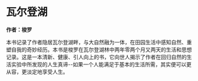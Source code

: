 # 瓦尔登湖

**作者：梭罗**

本书记录了作者隐居瓦尔登湖畔，与大自然融为一体，在田园生活中感知自然、重塑自我的奇妙经历。本书是梭罗在瓦尔登湖林中两年零两个月又两天的生活和思想记录。这是一本清新、健康、引人向上的书，它向世人揭示了作者在回归自然的生活实验中所发现的人生真谛--如果一个人能满足于基本的生活所需，其实便可以更从容，更淡定地享受人生。
